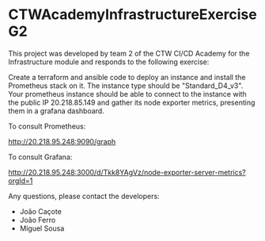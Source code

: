# CTWAcademyInfrastructureExerciseG2

This project was developed by team 2 of the CTW CI/CD Academy for the Infrastructure module and responds to the following exercise:

  Create a terraform and ansible code to deploy an instance and install the Prometheus stack on it. The instance type should be "Standard_D4_v3". Your             prometheus instance should be able to connect to the instance with the public IP 20.218.85.149 and gather its node exporter metrics, presenting them in a       grafana dashboard.

To consult Prometheus:

http://20.218.95.248:9090/graph

To consult Grafana: 

http://20.218.95.248:3000/d/Tkk8YAgVz/node-exporter-server-metrics?orgId=1

Any questions, please contact the developers: 

- João Caçote
- João Ferro
- Miguel Sousa

